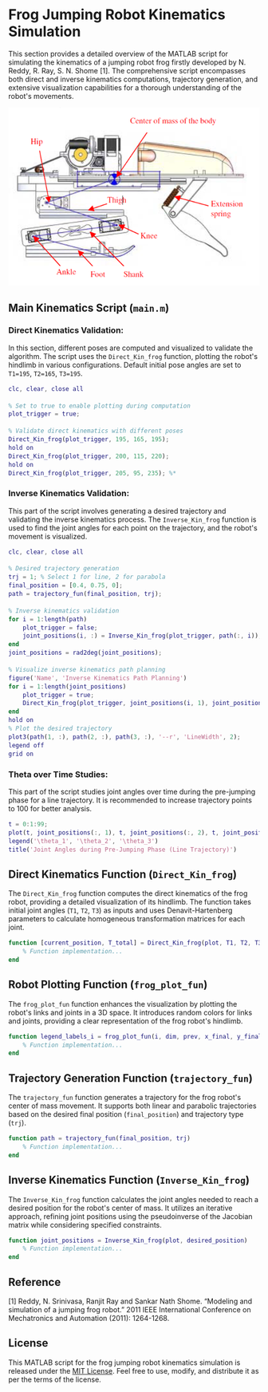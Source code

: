 # Frog Jumping Robot Kinematics Simulation

This section provides a detailed overview of the MATLAB script for simulating the kinematics of a jumping robot frog firstly developed by N. Reddy, R. Ray, S. N. Shome [1]. The comprehensive script encompasses both direct and inverse kinematics computations, trajectory generation, and extensive visualization capabilities for a thorough understanding of the robot's movements.

<p align="center">
  <img src="frog_robot.png" alt="Frog Robot">
</p>


## Main Kinematics Script (`main.m`)

### Direct Kinematics Validation:

In this section, different poses are computed and visualized to validate the algorithm. The script uses the `Direct_Kin_frog` function, plotting the robot's hindlimb in various configurations. Default initial pose angles are set to `T1=195`, `T2=165`, `T3=195`.

```matlab
clc, clear, close all

% Set to true to enable plotting during computation
plot_trigger = true;

% Validate direct kinematics with different poses
Direct_Kin_frog(plot_trigger, 195, 165, 195);
hold on
Direct_Kin_frog(plot_trigger, 200, 115, 220);
hold on
Direct_Kin_frog(plot_trigger, 205, 95, 235); %*
```

### Inverse Kinematics Validation:

This part of the script involves generating a desired trajectory and validating the inverse kinematics process. The `Inverse_Kin_frog` function is used to find the joint angles for each point on the trajectory, and the robot's movement is visualized.

```matlab
clc, clear, close all

% Desired trajectory generation
trj = 1; % Select 1 for line, 2 for parabola
final_position = [0.4, 0.75, 0];
path = trajectory_fun(final_position, trj);

% Inverse kinematics validation
for i = 1:length(path)
    plot_trigger = false;
    joint_positions(i, :) = Inverse_Kin_frog(plot_trigger, path(:, i));
end
joint_positions = rad2deg(joint_positions);

% Visualize inverse kinematics path planning
figure('Name', 'Inverse Kinematics Path Planning')
for i = 1:length(joint_positions)
    plot_trigger = true;
    Direct_Kin_frog(plot_trigger, joint_positions(i, 1), joint_positions(i, 2), joint_positions(i, 3));
end
hold on
% Plot the desired trajectory
plot3(path(1, :), path(2, :), path(3, :), '--r', 'LineWidth', 2);
legend off
grid on
```

### Theta over Time Studies:

This part of the script studies joint angles over time during the pre-jumping phase for a line trajectory. It is recommended to increase trajectory points to 100 for better analysis.

```matlab
t = 0:1:99;
plot(t, joint_positions(:, 1), t, joint_positions(:, 2), t, joint_positions(:, 3))
legend('\theta_1', '\theta_2', '\theta_3')
title('Joint Angles during Pre-Jumping Phase (Line Trajectory)')
```

## Direct Kinematics Function (`Direct_Kin_frog`)

The `Direct_Kin_frog` function computes the direct kinematics of the frog robot, providing a detailed visualization of its hindlimb. The function takes initial joint angles (`T1`, `T2`, `T3`) as inputs and uses Denavit-Hartenberg parameters to calculate homogeneous transformation matrices for each joint.

```matlab
function [current_position, T_total] = Direct_Kin_frog(plot, T1, T2, T3)
    % Function implementation...
end
```

## Robot Plotting Function (`frog_plot_fun`)

The `frog_plot_fun` function enhances the visualization by plotting the robot's links and joints in a 3D space. It introduces random colors for links and joints, providing a clear representation of the frog robot's hindlimb.

```matlab
function legend_labels_i = frog_plot_fun(i, dim, prev, x_final, y_final, z_final)
    % Function implementation...
end
```

## Trajectory Generation Function (`trajectory_fun`)

The `trajectory_fun` function generates a trajectory for the frog robot's center of mass movement. It supports both linear and parabolic trajectories based on the desired final position (`final_position`) and trajectory type (`trj`).

```matlab
function path = trajectory_fun(final_position, trj)
    % Function implementation...
end
```

## Inverse Kinematics Function (`Inverse_Kin_frog`)

The `Inverse_Kin_frog` function calculates the joint angles needed to reach a desired position for the robot's center of mass. It utilizes an iterative approach, refining joint positions using the pseudoinverse of the Jacobian matrix while considering specified constraints.

```matlab
function joint_positions = Inverse_Kin_frog(plot, desired_position)
    % Function implementation...
end
```
## Reference

[1] Reddy, N. Srinivasa, Ranjit Ray and Sankar Nath Shome. “Modeling and simulation of a jumping frog robot.” 2011 IEEE International Conference on Mechatronics and Automation (2011): 1264-1268.

## License

This MATLAB script for the frog jumping robot kinematics simulation is released under the [MIT License](LICENSE). Feel free to use, modify, and distribute it as per the terms of the license.
